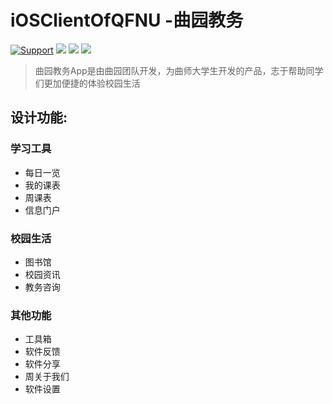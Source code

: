 # iOSClientOfQFNU -曲园教务
[![Support](https://img.shields.io/badge/support-iOS%208%2B%20-blue.svg?style=flat)](https://www.apple.com/nl/ios/)
![](https://img.shields.io/badge/lanuage-Objective--C-brightgreen.svg)
![](https://img.shields.io/badge/pod-1.1.1-red.svg)
![](https://img.shields.io/badge/license-apache-green.svg)

> 曲园教务App是由曲园团队开发，为曲师大学生开发的产品，志于帮助同学们更加便捷的体验校园生活

## 设计功能:
### 学习工具
- 每日一览
- 我的课表
- 周课表
- 信息门户

### 校园生活
- 图书馆
- 校园资讯
- 教务咨询


### 其他功能
- 工具箱
- 软件反馈
- 软件分享
- 周关于我们
- 软件设置


